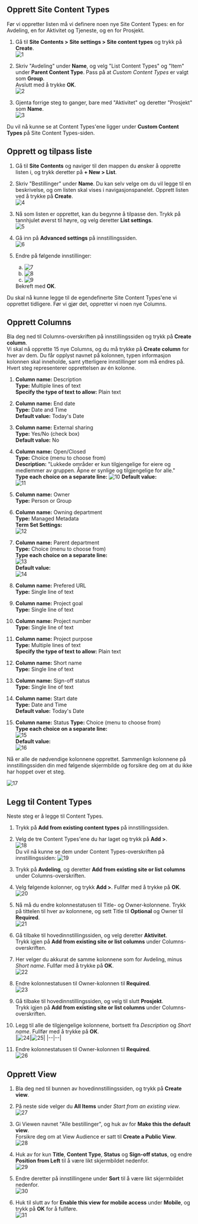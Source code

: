 ## Opprett Site Content Types

Før vi oppretter listen må vi definere noen nye Site Content Types: en for Avdeling, en for Aktivitet og Tjeneste, og en for Prosjekt.

 1. Gå til **Site Contents > Site settings > Site content types** og trykk på **Create**.  
![1](img/bestillinger/1.png)
 
 2. Skriv "Avdeling" under **Name**, og velg "List Content Types" og "Item" under **Parent Content Type**. Pass på at *Custom Content Types* er valgt som **Group**.  
Avslutt med å trykke **OK**.  
![2](img/bestillinger/2.png)

 3.  Gjenta forrige steg to ganger, bare med "Aktivitet" og deretter "Prosjekt" som **Name**.  
 ![3](img/bestillinger/3.png)

Du vil nå kunne se at Content Types'ene ligger under **Custom Content Types** på Site Content Types-siden.

## Opprett og tilpass liste

 1.  Gå til **Site Contents** og naviger til den mappen du ønsker å opprette listen i, og trykk deretter på **+ New > List**.
 
 2.  Skriv "Bestillinger" under **Name**. Du kan selv velge om du vil legge til en beskrivelse, og om listen skal vises i navigasjonspanelet. Opprett listen ved å trykke på **Create**.  
 ![4](img/bestillinger/4.png)
 
 3.  Nå som listen er opprettet, kan du begynne å tilpasse den.
Trykk på tannhjulet øverst til høyre, og velg deretter **List settings**.  
![5](img/bestillinger/5.png)

 4. Gå inn på **Advanced settings** på innstillingssiden.  
 ![6](img/bestillinger/6.png)
 
<ol start=5>
	<li>Endre på følgende innstillinger:</li>
	<ol type="a">
		<li><img src="img/bestillinger/7.png" alt="7"></li>
		<li><img src="img/bestillinger/8.png" alt="8"></li>
		<li><img src="img/bestillinger/9.png" alt="9"></li>
	</ol>
	Bekreft med <b>OK</b>.	
</ol>

Du skal nå kunne legge til de egendefinerte Site Content Types'ene vi opprettet tidligere. Før vi gjør 	det, oppretter vi noen nye Columns.

## Opprett Columns

Bla deg ned til Columns-overskriften på innstillingssiden og trykk på **Create column**.  
Vi skal nå opprette 15 nye Columns, og du må trykke på **Create column** for hver av dem. Du får opplyst navnet på kolonnen, typen informasjon kolonnen skal inneholde, samt ytterligere innstillinger som må endres på.  
Hvert steg representerer opprettelsen av én kolonne.

1.  **Column name:** Description  
	**Type:** Multiple lines of text  
	**Specify the type of text to allow:** Plain text  

2.  **Column name:** End date  
**Type:** Date and Time  
**Default value:** Today's Date  

3.  **Column name:** External sharing  
**Type:** Yes/No (check box)  
**Default value:** No  

4.  **Column name:** Open/Closed  
**Type:** Choice (menu to choose from)  
**Description:** "Lukkede områder er kun tilgjengelige for eiere og medlemmer av gruppen. Åpne er synlige og tilgjengelige for alle."  
**Type each choice on a separate line:** 
![10](img/bestillinger/10.png) 
**Default value:**  
![11](img/bestillinger/11.png)

5.  **Column name:** Owner  
**Type:** Person or Group  

6.  **Column name:** Owning department  
**Type:** Managed Metadata  
**Term Set Settings:**  
![12](img/bestillinger/12.png)

7. **Column name:** Parent department  
**Type:** Choice (menu to choose from)  
**Type each choice on a separate line:**  
![13](img/bestillinger/13.png)  
**Default value:**  
![14](img/bestillinger/14.png)

8.  **Column name:** Prefered URL  
**Type:** Single line of text  

9.  **Column name:** Project goal  
**Type:** Single line of text  

10.  **Column name:** Project number  
**Type:** Single line of text  

11.  **Column name:** Project purpose  
**Type:** Multiple lines of text  
**Specify the type of text to allow:** Plain text  

12.  **Column name:** Short name  
**Type:** Single line of text  

13.  **Column name:** Sign-off status  
**Type:** Single line of text  

14.  **Column name:** Start date  
    **Type:** Date and Time  
    **Default value:** Today's Date  

15.  **Column name:** Status
**Type:** Choice (menu to choose from)  
**Type each choice on a separate line:**  
![15](img/bestillinger/15.png)  
**Default value:**  
![16](img/bestillinger/16.png)

Nå er alle de nødvendige kolonnene opprettet. Sammenlign kolonnene på innstillingssiden din med følgende skjermbilde og forsikre deg om at du ikke har hoppet over et steg.

![17](img/bestillinger/17.png)

## Legg til Content Types

Neste steg er å legge til Content Types.

1.  Trykk på **Add from existing content types** på innstillingssiden.  

2.  Velg de tre Content Types'ene du har laget og trykk på **Add >**.  
![18](img/bestillinger/18.png)  
Du vil nå kunne se dem under Content Types-overskriften på innstillingssiden: 
![19](img/bestillinger/19.png)

3.  Trykk på **Avdeling**, og deretter **Add from existing site or list columns** under Columns-overskriften.  

4.  Velg følgende kolonner, og trykk **Add >**. Fullfør med å trykke på **OK**.  
![20](img/bestillinger/20.png)

5. Nå må du endre kolonnestatusen til Title- og Owner-kolonnene. Trykk på tittelen til hver av kolonnene, og sett Title til **Optional** og Owner til **Required**.  
![21](img/bestillinger/21.png)

6. Gå tilbake til hovedinnstillingssiden, og velg deretter **Aktivitet**.  
    Trykk igjen på **Add from existing site or list columns** under Columns-overskriften.  
    
7.  Her velger du akkurat de samme kolonnene som for Avdeling, minus *Short name*. Fullfør med å trykke på **OK**.  
![22](img/bestillinger/22.png)

8. Endre kolonnestatusen til Owner-kolonnen til **Required**.  
![23](img/bestillinger/23.png)

9.  Gå tilbake til hovedinnstillingssiden, og velg til slutt **Prosjekt**.  
    Trykk igjen på **Add from existing site or list columns** under Columns-overskriften.  
    
10.  Legg til alle de tilgjengelige kolonnene, bortsett fra *Description* og *Short name*. Fullfør med å trykke på **OK**.  
|![24](img/bestillinger/24.png)|![25](img/bestillinger/25.png)|
|--|--|  

11. Endre kolonnestatusen til Owner-kolonnen til **Required**.  
![26](img/bestillinger/26.png)

## Opprett View

1.  Bla deg ned til bunnen av hovedinnstillingssiden, og trykk på **Create view**.  

2.  På neste side velger du **All Items** under *Start from an existing view*.  
![27](img/bestillinger/27.png)

3. Gi Viewen navnet "Alle bestillinger", og huk av for **Make this the default view**.  
Forsikre deg om at View Audience er satt til **Create a Public View**.  
![28](img/bestillinger/28.png)

4. Huk av for kun **Title**, **Content Type**, **Status** og **Sign-off status**, og endre **Position from Left** til å være likt skjermbildet nedenfor.  
![29](img/bestillinger/29.png)

5. Endre deretter på innstillingene under **Sort** til å være likt skjermbildet nedenfor.  
![30](img/bestillinger/30.png)

6. Huk til slutt av for **Enable this view for mobile access** under **Mobile**, og trykk på **OK** for å fullføre.  
![31](img/bestillinger/31.png)